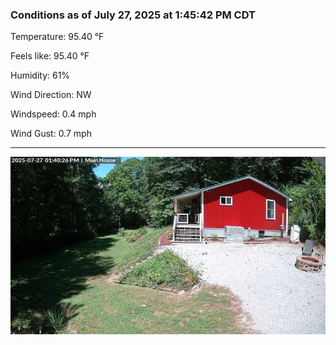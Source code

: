 ### Conditions as of July 27, 2025 at 1:45:42 PM CDT 

Temperature: 95.40 &deg;F

Feels like: 95.40 &deg;F

Humidity: 61%

Wind Direction: NW

Windspeed: 0.4 mph

Wind Gust: 0.7 mph

---

<img src="./images/latest.jpeg"/>

